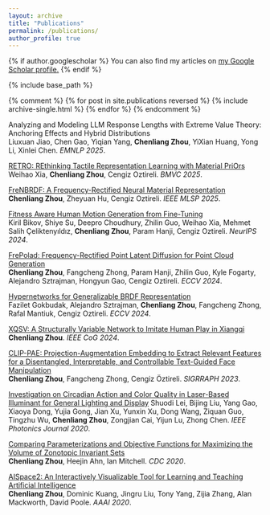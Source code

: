 ```yaml
---
layout: archive
title: "Publications"
permalink: /publications/
author_profile: true
---
```


{% if author.googlescholar %}
  You can also find my articles on <u><a href="{{author.googlescholar}}">my Google Scholar profile</a>.</u>
{% endif %}

{% include base_path %}

{% comment %}
{% for post in site.publications reversed %}
  {% include archive-single.html %}
{% endfor %}
{% endcomment %}

Analyzing and Modeling LLM Response Lengths with Extreme Value Theory: Anchoring Effects and Hybrid Distributions
<br>Liuxuan Jiao, Chen Gao, Yiqian Yang, **Chenliang Zhou**, YiXian Huang, Yong Li, Xinlei Chen. *EMNLP 2025*.

<a href="https://weihaox.github.io/RETRO" target="_blank">RETRO: REthinking Tactile Representation Learning with Material PriOrs</a>
<br>Weihao Xia, **Chenliang Zhou**, Cengiz Oztireli. *BMVC 2025*.

<a href="https://peterhuistyping.github.io/FreNBRDF/" target="_blank">FreNBRDF: A Frequency-Rectified Neural Material Representation</a>
<br>**Chenliang Zhou**, Zheyuan Hu, Cengiz Oztireli. *IEEE MLSP 2025*.

[Fitness Aware Human Motion Generation from Fine-Tuning](/publications/2024-fitness)  
Kiril Bikov, Shiye Su, Deepro Choudhury, Zhilin Guo, Weihao Xia, Mehmet Salih Çeliktenyıldız, **Chenliang Zhou**, Param Hanji, Cengiz Oztireli. *NeurIPS 2024*.

<a href="https://chenliang-zhou.github.io/FrePolad/" target="_blank">FrePolad: Frequency-Rectified Point Latent Diffusion for Point Cloud Generation</a>
<br>**Chenliang Zhou**, Fangcheng Zhong, Param Hanji, Zhilin Guo, Kyle Fogarty, Alejandro Sztrajman, Hongyun Gao, Cengiz Oztireli. *ECCV 2024*.

<a href="https://faziletgokbudak.github.io/HyperBRDF/" target="_blank">Hypernetworks for Generalizable BRDF Representation</a>
<br>Fazilet Gokbudak, Alejandro Sztrajman, **Chenliang Zhou**, Fangcheng Zhong, Rafal Mantiuk, Cengiz Oztireli. *ECCV 2024*.

<a href="https://ieeexplore.ieee.org/document/10645635" target="_blank">XQSV: A Structurally Variable Network to Imitate Human Play in Xiangqi</a>  
**Chenliang Zhou**. *IEEE CoG 2024*.

<a href="https://chenliang-zhou.github.io/CLIP-PAE/" target="_blank">CLIP-PAE: Projection-Augmentation Embedding to Extract Relevant Features for a Disentangled, Interpretable, and Controllable Text-Guided Face Manipulation</a>
<br>**Chenliang Zhou**, Fangcheng Zhong, Cengiz Öztireli. *SIGRRAPH 2023*.

<a href="https://ieeexplore.ieee.org/document/9134895" target="_blank">Investigation on Circadian Action and Color Quality in Laser-Based Illuminant for General Lighting and Display</a>
Shuodi Lei, Bijing Liu, Yang Gao, Xiaoya Dong, Yujia Gong, Jian Xu, Yunxin Xu, Dong Wang, Ziquan Guo, Tingzhu Wu, **Chenliang Zhou**, Zongjian Cai, Yijun Lu, Zhong Chen. *IEEE Photonics Journal 2020*.

<a href="https://arxiv.org/abs/2505.15109" target="_blank">Comparing Parameterizations and Objective Functions for Maximizing the Volume of Zonotopic Invariant Sets</a>
<br>**Chenliang Zhou**, Heejin Ahn, Ian Mitchell. *CDC 2020*.

<a href="https://aispace2.github.io/AISpace2/index.html" target="_blank">AISpace2: An Interactively Visualizable Tool for Learning and Teaching Artificial Intelligence</a>
<br>**Chenliang Zhou**, Dominic Kuang, Jingru Liu, Tony Yang, Zijia Zhang, Alan Mackworth, David Poole. *AAAI 2020*.
